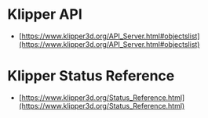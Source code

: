 # Klipper API
- [https://www.klipper3d.org/API_Server.html#objectslist](https://www.klipper3d.org/API_Server.html#objectslist)


# Klipper Status Reference
- [https://www.klipper3d.org/Status_Reference.html](https://www.klipper3d.org/Status_Reference.html)
